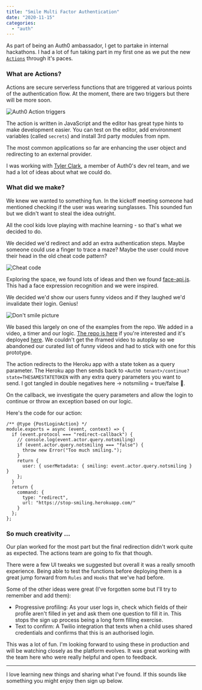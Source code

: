 ```yaml
---
title: "Smile Multi Factor Authentication"
date: "2020-11-15"
categories: 
  - "auth"
---
```


As part of being an Auth0 ambassador, I get to partake in internal hackathons. I had a lot of fun taking part in my first one as we put the new [`Actions`](https://auth0.com/docs/actions) through it's paces.

### What are Actions?

Actions are secure serverless functions that are triggered at various points of the authentication flow. At the moment, there are two triggers but there will be more soon.

![Auth0 Action triggers](/images/Screenshot_2020-11-15_at_17.56.26_ddokpp.png)

The action is written in JavaScript and the editor has great type hints to make development easier. You can test on the editor, add environment variables (called `secrets`) and install 3rd party modules from npm.

The most common applications so far are enhancing the user object and redirecting to an external provider.

I was working with [Tyler Clark](https://twitter.com/iamtylerwclark), a member of Auth0's dev rel team, and we had a lot of ideas about what we could do.

### What did we make?

We knew we wanted to something fun. In the kickoff meeting someone had mentioned checking if the user was wearing sunglasses. This sounded fun but we didn't want to steal the idea outright.

All the cool kids love playing with machine learning - so that's what we decided to do.

We decided we'd redirect and add an extra authentication steps. Maybe someone could use a finger to trace a maze? Maybe the user could move their head in the old cheat code pattern?

![Cheat code](/images/Screenshot_2020-11-15_at_18.31.02_ld5lrd.png)

Exploring the space, we found lots of ideas and then we found [face-api.js](https://justadudewhohacks.github.io/face-api.js/docs/index.html). This had a face expression recognition and we were inspired.

We decided we'd show our users funny videos and if they laughed we'd invalidate their login. Genius!

![Don't smile picture](/images/Screenshot_2020-11-15_at_18.34.47_ssoeme.png)

We based this largely on one of the examples from the repo. We added in a video, a timer and our logic. [The repo is here](https://github.com/doingandlearning/stop-smiling) if you're interested and it's deployed [here](https://stop-smiling.herokuapp.com/). We couldn't get the iframed video to autoplay so we abandoned our curated list of funny videos and had to stick with one for this prototype.

The action redirects to the Heroku app with a state token as a query parameter. The Heroku app then sends back to `<Auth0 tenant>/continue?state=THESAMESTATETOKEN` with any extra query parameters you want to send. I got tangled in double negatives here -> notsmiling = true/false 🤔.

On the callback, we investigate the query parameters and allow the login to continue or throw an exception based on our logic.

Here's the code for our action:

```
/** @type {PostLoginAction} */
module.exports = async (event, context) => {
  if (event.protocol === "redirect-callback") {
    // console.log(event.actor.query.notsmiling)
    if (event.actor.query.notsmiling === "false") {
      throw new Error("Too much smiling.");
    }
    return {
      user: { userMetadata: { smiling: event.actor.query.notsmiling } }
    };
  }
  return {
    command: {
      type: "redirect",
      url: "https://stop-smiling.herokuapp.com/"
    }
  };
};
```

### So much creativity …

Our plan worked for the most part but the final redirection didn't work quite as expected. The actions team are going to fix that though.

There were a few UI tweaks we suggested but overall it was a really smooth experience. Being able to test the functions before deploying them is a great jump forward from `Rules` and `Hooks` that we've had before.

Some of the other ideas were great (I've forgotten some but I'll try to remember and add them):

- Progressive profiling: As your user logs in, check which fields of their profile aren't filled in yet and ask them one question to fill it in. This stops the sign up process being a long form filling exercise.
- Text to confirm: A Twilio integration that texts when a child uses shared credentials and confirms that this is an authorised login.

This was a lot of fun. I'm looking forward to using these in production and will be watching closely as the platform evolves. It was great working with the team here who were really helpful and open to feedback.

* * *

I love learning new things and sharing what I've found. If this sounds like something you might enjoy then sign up below.
